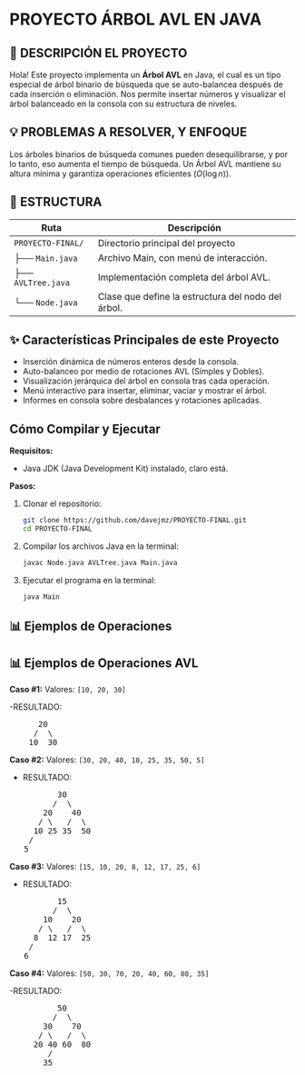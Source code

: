 # PROYECTO ÁRBOL AVL EN JAVA

## 👾 DESCRIPCIÓN EL PROYECTO
Hola! Este proyecto implementa un **Árbol AVL** en Java, el cual es un tipo especial de árbol binario de búsqueda que se auto-balancea después de cada inserción o eliminación. Nos permite insertar números y visualizar el árbol balanceado en la consola con su estructura de niveles.

## 💡 PROBLEMAS A RESOLVER, Y ENFOQUE
Los árboles binarios de búsqueda comunes pueden desequilibrarse, y por lo tanto, eso aumenta el tiempo de búsqueda. Un Árbol AVL mantiene su altura mínima y garantiza operaciones eficientes ($O(\log n)$).

## 📂 ESTRUCTURA

|        Ruta       |                Descripción                      |
| ----------------- | ----------------------------------------------- |
| `PROYECTO-FINAL/` | Directorio principal del proyecto               |
| ├── `Main.java`   | Archivo Main, con menú de interacción.          |
| ├── `AVLTree.java`| Implementación completa del árbol AVL.          |
| └── `Node.java`   | Clase que define la estructura del nodo del árbol. |

## ✨ Características Principales de este Proyecto
* Inserción dinámica de números enteros desde la consola.
* Auto-balanceo por medio de rotaciones AVL (Simples y Dobles).
* Visualización jerárquica del árbol en consola tras cada operación.
* Menú interactivo para insertar, eliminar, vaciar y mostrar el árbol.
* Informes en consola sobre desbalances y rotaciones aplicadas.

## Cómo Compilar y Ejecutar

**Requisitos:**
* Java JDK (Java Development Kit) instalado, claro está. 

**Pasos:**
1.  Clonar el repositorio:
    ```bash
    git clone https://github.com/davejmz/PROYECTO-FINAL.git 
    cd PROYECTO-FINAL
    ```
2.  Compilar los archivos Java en la terminal:
    ```bash
    javac Node.java AVLTree.java Main.java
    ```
3.  Ejecutar el programa en la terminal:
    ```bash
    java Main
    ```

## 📊 Ejemplos de Operaciones

## 📊 Ejemplos de Operaciones AVL

**Caso #1:**
Valores: `[10, 20, 30]`

-RESULTADO:
<pre>
      20
     /  \
    10  30
</pre>

**Caso #2:**
Valores: `[30, 20, 40, 10, 25, 35, 50, 5]`

- RESULTADO:
<pre>
          30
         /  \
       20    40
      / \   /  \
     10 25 35  50
    /
   5
</pre>

**Caso #3:**
Valores: `[15, 10, 20, 8, 12, 17, 25, 6]`

- RESULTADO:
<pre>
          15
         /  \
       10    20
      / \   /  \
     8  12 17  25
    /
   6
</pre>

**Caso #4:**
Valores: `[50, 30, 70, 20, 40, 60, 80, 35]`

-RESULTADO:
<pre>
          50
         /  \
       30    70
      / \   /  \
     20 40 60  80
        /
       35
</pre>